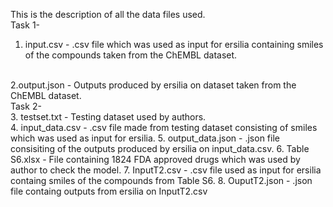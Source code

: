 This is the description of all the data files used.
<br>Task 1-
1. input.csv - .csv file which was used as input for ersilia containing smiles of the compounds taken from the ChEMBL dataset.
<br>
2.output.json - Outputs produced by ersilia on dataset taken from the ChEMBL dataset.
<br>
Task 2-
<br>
3. testset.txt - Testing dataset used by authors.
<br>
4. input_data.csv - .csv file made from testing dataset consisting of smiles which was used as input for ersilia.
5. output_data.json - .json file consisiting of the outputs produced by ersilia on input_data.csv.
6. Table S6.xlsx - File containing 1824 FDA approved drugs which was used by author to check the model.
7. InputT2.csv - .csv file used as input for ersilia containg smiles of the compounds from Table S6.
8. OuputT2.json - .json file containg outputs from ersilia on InputT2.csv
